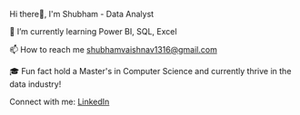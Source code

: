 Hi there👋, I'm Shubham - Data Analyst

🌱 I’m currently learning Power BI, SQL, Excel

📫 How to reach me shubhamvaishnav1316@gmail.com

🎓 Fun fact hold a Master's in Computer Science and currently thrive in the data industry!

Connect with me:
<a href="https://www.linkedin.com/in/shubhamvaishnav/" target="_blank">LinkedIn</a>


<!---
shubh-vaishnav/shubh-vaishnav is a ✨ special ✨ repository because its `README.md` (this file) appears on your GitHub profile.
You can click the Preview link to take a look at your changes.
--->
